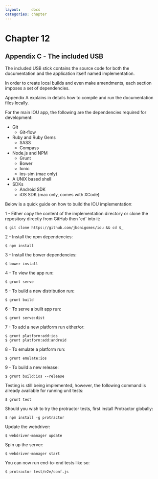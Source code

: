 ```yaml
---
layout:     docs
categories: chapter
---
```


# Chapter 12

## Appendix C - The included USB

The included USB stick contains the source code for both the documentation and the application itself named implementation.

In order to create local builds and even make amendments, each section imposes a set of dependencies.

Appendix A explains in details how to compile and run the documentation files locally.

For the main IOU app, the following are the dependencies required for development:

- Git
  - Git-flow
- Ruby and Ruby Gems
  - SASS
  - Compass
- Node.js and NPM
  - Grunt
  - Bower
  - Ionic
  - ios-sim (mac only)
- A UNIX based shell
- SDKs
  - Android SDK
  - iOS SDK (mac only, comes with XCode)

Below is a quick guide on how to build the IOU implementation:

1 - Either copy the content of the implementation directory or clone the repository directly from GitHub then 'cd' into it:

    $ git clone https://github.com/jbonigomes/iou && cd $_

2 - Install the npm dependencies:

    $ npm install

3 - Install the bower dependencies:

    $ bower install

4 - To view the app run:

    $ grunt serve

5 - To build a new distribution run:

    $ grunt build

6 - To serve a built app run:

    $ grunt serve:dist

7 - To add a new platform run either/or:

    $ grunt platform:add:ios
    $ grunt platform:add:android

8 - To emulate a platform run:

    $ grunt emulate:ios

9 - To build a new release:

    $ grunt build:ios --release

Testing is still being implemented, however, the following command is already available for running unit tests:

    $ grunt test

Should you wish to try the protractor tests, first install Protractor globally:

    $ npm install -g protractor

Update the webdriver:

    $ webdriver-manager update

Spin up the server:

    $ webdriver-manager start

You can now run end-to-end tests like so:

    $ protractor test/e2e/conf.js
